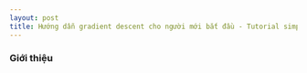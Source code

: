 ```yaml
---
layout: post
title: Hướng dẫn gradient descent cho người mới bắt đầu - Tutorial simple Gradient Descent for beginer
---
```


### Giới thiệu
